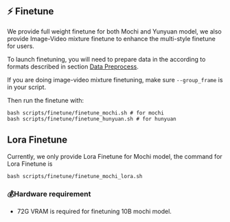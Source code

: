 
## ⚡ Finetune

We provide full weight finetune for both Mochi and Yunyuan model, we also provide Image-Video mixture finetune to enhance the multi-style finetune for users.

To launch finetuning, you will need to prepare data in the according to formats described in section [Data Preprocess](#-data-preprocess). 

If you are doing image-video mixture finetuning, make sure `--group_frame` is in your script.

Then run the finetune with:
```
bash scripts/finetune/finetune_mochi.sh # for mochi
bash scripts/finetune/finetune_hunyuan.sh # for hunyuan
```

## Lora Finetune

Currently, we only provide Lora Finetune for Mochi model, the command for Lora Finetune is
```
bash scripts/finetune/finetune_mochi_lora.sh
```

### 💰Hardware requirement

- 72G VRAM is required for finetuning 10B mochi model.

